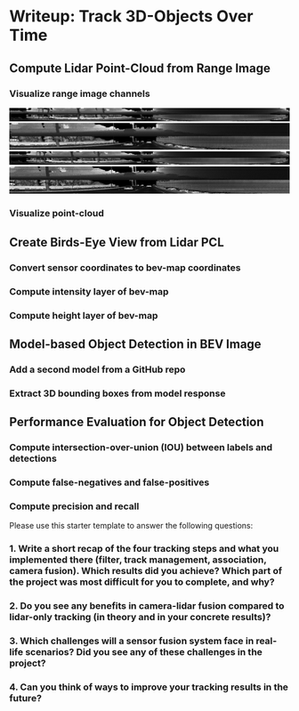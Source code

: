 # Writeup: Track 3D-Objects Over Time

## Compute Lidar Point-Cloud from Range Image

### Visualize range image channels
![img1](results/range_image_frame0.png)
![img2](results/range_image_cropped_frame0.png)
![img3](results/range_image_frame1.png)
![img4](results/range_image_cropped_frame1.png)
### Visualize point-cloud 

## Create Birds-Eye View from Lidar PCL
### Convert sensor coordinates to bev-map coordinates
### Compute intensity layer of bev-map
### Compute height layer of bev-map

## Model-based Object Detection in BEV Image
### Add a second model from a GitHub repo
### Extract 3D bounding boxes from model response 

## Performance Evaluation for Object Detection

### Compute intersection-over-union (IOU) between labels and detections 
### Compute false-negatives and false-positives 
### Compute precision and recall

Please use this starter template to answer the following questions:

### 1. Write a short recap of the four tracking steps and what you implemented there (filter, track management, association, camera fusion). Which results did you achieve? Which part of the project was most difficult for you to complete, and why?


### 2. Do you see any benefits in camera-lidar fusion compared to lidar-only tracking (in theory and in your concrete results)? 


### 3. Which challenges will a sensor fusion system face in real-life scenarios? Did you see any of these challenges in the project?


### 4. Can you think of ways to improve your tracking results in the future?

